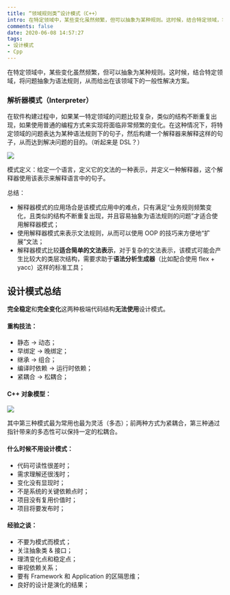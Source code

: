 ```yaml
---
title: “领域规则类”设计模式（C++）
intro: 在特定领域中，某些变化虽然频繁，但可以抽象为某种规则。这时候，结合特定领域，将问题抽象为语法规则，从而给出在该领域下的一般性解决方案。
comments: false
date: 2020-06-08 14:57:27
tags:
- 设计模式
- Cpp
---
```


在特定领域中，某些变化虽然频繁，但可以抽象为某种规则。这时候，结合特定领域，将问题抽象为语法规则，从而给出在该领域下的一般性解决方案。

### 解析器模式（Interpreter）

在软件构建过程中，如果某一特定领域的问题比较复杂，类似的结构不断重复出现，如果使用普通的编程方式来实现将面临非常频繁的变化。在这种情况下，将特定领域的问题表达为某种语法规则下的句子，然后构建一个解释器来解释这样的句子，从而达到解决问题的目的。（听起来是 DSL？）

![](1.png)

模式定义：给定一个语言，定义它的文法的一种表示，并定义一种解释器，这个解释器使用该表示来解释语言中的句子。

总结：
* 解释器模式的应用场合是该模式应用中的难点，只有满足“业务规则频繁变化，且类似的结构不断重复出现，并且容易抽象为语法规则的问题”才适合使用解释器模式；
* 使用解释器模式来表示文法规则，从而可以使用 OOP 的技巧来方便地“扩展”文法；
* 解释器模式比较**适合简单的文法表示**，对于复杂的文法表示，该模式可能会产生比较大的类层次结构，需要求助于**语法分析生成器**（比如配合使用 flex + yacc）这样的标准工具；


## 设计模式总结

**完全稳定**和**完全变化**这两种极端代码结构**无法使用**设计模式。

#### 重构技法：

* 静态 -> 动态；
* 早绑定 -> 晚绑定；
* 继承 -> 组合；
* 编译时依赖 -> 运行时依赖；
* 紧耦合 -> 松耦合；

#### C++ 对象模型：

![](2.png)

其中第三种模式最为常用也最为灵活（多态）；前两种方式为紧耦合，第三种通过指针带来的多态性可以保持一定的松耦合。


#### 什么时候不用设计模式：

* 代码可读性很差时；
* 需求理解还很浅时；
* 变化没有显现时；
* 不是系统的关键依赖点时；
* 项目没有复用价值时；
* 项目将要发布时；

#### 经验之谈：

* 不要为模式而模式；
* 关注抽象类 & 接口；
* 理清变化点和稳定点；
* 审视依赖关系；
* 要有 Framework 和 Application 的区隔思维；
* 良好的设计是演化的结果；
